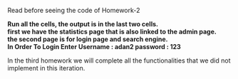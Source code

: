 Read before seeing the code of Homework-2


**Run all the cells, the output is in the last two cells.**<br>
**first we have the statistics page that is also linked to the admin page.**<br>
**the second page is for login page and search engine.**<br>
**In Order To Login Enter Username : adan2 password : 123**

In the third homework we will complete all the functionalities that we did not implement in this iteration.

